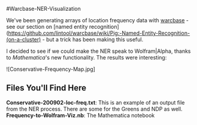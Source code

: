 #Warcbase-NER-Visualization

We've been generating arrays of location frequency data with [warcbase](https://github.com/lintool/warcbase) - see our section on [named entity recognition](https://github.com/lintool/warcbase/wiki/Pig:-Named-Entity-Recognition-(on-a-cluster) - but a trick has been making this useful.

I decided to see if we could make the NER speak to Wolfram|Alpha, thanks to *Mathematica*'s new functionality. The results were interesting:

![Conservative-Frequency-Map.jpg]

## Files You'll Find Here
**Conservative-200902-loc-freq.txt**: This is an example of an output file from the NER process. There are some for the Greens and NDP as well.
**Frequency-to-Wolfram-Viz.nb**: The Mathematica notebook
